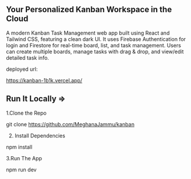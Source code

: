 ## Your Personalized Kanban Workspace in the Cloud
A modern Kanban Task Management web app built using React and Tailwind CSS, featuring a clean dark UI.
It uses Firebase Authentication for login and Firestore for real-time board, list, and task management.
Users can create multiple boards, manage tasks with drag & drop, and view/edit detailed task info.


deployed url:

https://kanban-1b1k.vercel.app/



## Run It Locally => 

1.Clone the Repo

git clone https://github.com/MeghanaJammu/kanban


2. Install Dependencies

npm install


3.Run The App

npm run dev
